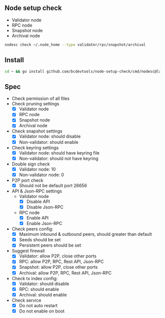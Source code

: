## Node setup check
- Validator node
- RPC node
- Snapshot node
- Archival node

```bash
nodesc check ~/.node_home --type validator/rpc/snapshot/archival
```

## Install
```bash
cd ~ && go install github.com/bcdevtools/node-setup-check/cmd/nodesc@latest
```

## Spec
- Check permission of all files
- Check pruning settings
    - [x] Validator node
    - [x] RPC node
    - [x] Snapshot node
    - [x] Archival node
- Check snapshot settings
    - [x] Validator node: should disable
    - [x] Non-validator: should enable
- Check keyring settings
    - [x] Validator node: should have keyring file
    - [x] Non-validator: should not have keyring
- Double sign check
    - [x] Validator node: 10
    - [x] Non-validator node: 0
- P2P port check
    - [x] Should not be default port 26656
- API & Json-RPC settings
    - Validator node
        - [x] Disable API
        - [x] Disable Json-RPC
    - RPC node
        - [x] Enable API
        - [x] Enable Json-RPC
- Check peers config:
    - [x] Maximum inbound & outbound peers, should greater than default
    - [x] Seeds should be set
    - [x] Persistent peers should be set
- Suggest firewall
    - [x] Validator: allow P2P, close other ports
    - [x] RPC: allow P2P, RPC, Rest API, Json-RPC
    - [x] Snapshot: allow P2P, close other ports
    - [x] Archival: allow P2P, RPC, Rest API, Json-RPC
- Check tx index config:
    - [x] Validator: should disable
    - [x] RPC: should enable
    - [x] Archival: should enable
- Check service
    - [x] Do not auto restart
    - [x] Do not enable on boot